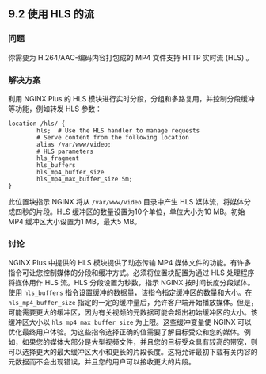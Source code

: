 ## 9.2 使用 HLS 的流

### 问题

你需要为 H.264/AAC-编码内容打包成的 MP4 文件支持 HTTP 实时流 (HLS) 。

### 解决方案

利用 NGINX Plus 的 HLS 模块进行实时分段，分组和多路复用，并控制分段缓冲等功能，例如转发 HLS 参数：

````
location /hls/ {
        hls;  # Use the HLS handler to manage requests
        # Serve content from the following location
        alias /var/www/video;
        # HLS parameters
        hls_fragment
        hls_buffers
        hls_mp4_buffer_size
        hls_mp4_max_buffer_size 5m;
}
````

此位置块指示 NGINX 将从 `/var/www/video` 目录中产生 HLS 媒体流，将媒体分成四秒的片段。HLS 缓冲区的数量设置为10个单位，单位大小为10 MB。初始 MP4 缓冲区大小设置为1 MB，最大5 MB。

### 讨论

NGINX Plus 中提供的 HLS 模块提供了动态传输 MP4 媒体文件的功能。有许多指令可让您控制媒体的分段和缓冲方式。必须将位置块配置为通过 HLS 处理程序将媒体用作 HLS 流。HLS 分段设置为秒数，指示 NGINX 按时间长度分段媒体。使用 `hls_buffers` 指令设置缓冲的数据量，该指令指定缓冲区的数量和大小。在 `hls_mp4_buffer_size` 指定的一定的缓冲量后，允许客户端开始播放媒体。但是，可能需要更大的缓冲区，因为有关视频的元数据可能会超出初始缓冲区的大小。该缓冲区大小以 `hls_mp4_max_buffer_size` 为上限。这些缓冲变量使 NGINX 可以优化最终用户体验。为这些指令选择正确的值需要了解目标受众和您的媒体。例如，如果您的媒体大部分是大型视频文件，并且您的目标受众具有较高的带宽，则可以选择更大的最大缓冲区大小和更长的片段长度。这将允许最初下载有关内容的元数据而不会出现错误，并且您的用户可以接收更大的片段。

